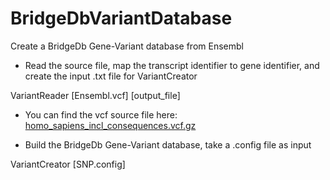 # BridgeDbVariantDatabase
Create a BridgeDb Gene-Variant database from Ensembl

* Read the source file, map the transcript identifier to gene identifier, and create the input .txt file for VariantCreator

VariantReader [Ensembl.vcf] [output_file]

  - You can find the vcf source file here: [homo_sapiens_incl_consequences.vcf.gz](//ftp.ensembl.org/pub/current_variation/vcf/)

* Build the BridgeDb Gene-Variant database, take a .config file as input

VariantCreator [SNP.config]
